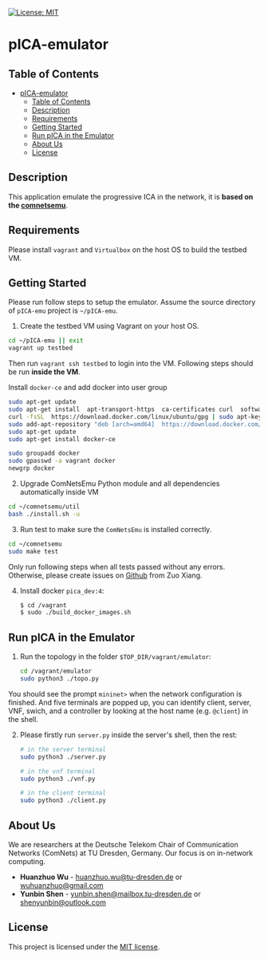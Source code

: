 [![License: MIT](https://img.shields.io/badge/License-MIT-yellow.svg)](https://opensource.org/licenses/MIT)

# pICA-emulator

## Table of Contents
- [pICA-emulator](#pica-emulator)
  - [Table of Contents](#table-of-contents)
  - [Description](#description)
  - [Requirements](#requirements)
  - [Getting Started](#getting-started)
  - [Run pICA in the Emulator](#run-pica-in-the-emulator)
  - [About Us](#about-us)
  - [License](#license)


## Description

This application emulate the progressive ICA in the network, it is **based on the [comnetsemu](https://git.comnets.net/public-repo/comnetsemu)**.

## Requirements

Please install `vagrant` and `Virtualbox` on the host OS to build the testbed VM.

## Getting Started

Please run follow steps to setup the emulator. Assume the source directory of `pICA-emu` project is `~/pICA-emu`.

1. Create the testbed VM using Vagrant on your host OS.

```bash
cd ~/pICA-emu || exit
vagrant up testbed
```

Then run `vagrant ssh testbed` to login into the VM. Following steps should be run **inside the VM**.

Install `docker-ce` and add docker into user group
```bash
sudo apt-get update
sudo apt-get install  apt-transport-https  ca-certificates curl  software-properties-common
curl -fsSL  https://download.docker.com/linux/ubuntu/gpg | sudo apt-key add
sudo add-apt-repository "deb [arch=amd64]  https://download.docker.com/linux/ubuntu bionic stable" 
sudo apt-get update
sudo apt-get install docker-ce

sudo groupadd docker
sudo gpasswd -a vagrant docker
newgrp docker
```

2. Upgrade ComNetsEmu Python module and all dependencies automatically inside VM
```bash
cd ~/comnetsemu/util
bash ./install.sh -u
```

3. Run test to make sure the `ComNetsEmu` is installed correctly.

```bash
cd ~/comnetsemu
sudo make test
```

Only run following steps when all tests passed without any errors. Otherwise, please create issues on [Github](https://github.com/stevelorenz/comnetsemu/issues) from Zuo Xiang.
   
4. Install docker `pica_dev:4`:

    ```bash
    $ cd /vagrant
    $ sudo ./build_docker_images.sh
    ```

## Run pICA in the Emulator

1. Run the topology in the folder ```$TOP_DIR/vagrant/emulator```:

    ```bash
    cd /vagrant/emulator
    sudo python3 ./topo.py
    ```
You should see the prompt `mininet>` when the network configuration is finished.
And five terminals are popped up, you can identify client, server, VNF, swich, and a controller by looking at the host name (e.g. `@client`) in the shell.

2. Please firstly run `server.py` inside the server's shell, then the rest:

    ```bash
    # in the server terminal
    sudo python3 ./server.py

    # in the vnf terminal
    sudo python3 ./vnf.py

    # in the client terminal
    sudo python3 ./client.py
    ```
## About Us

We are researchers at the Deutsche Telekom Chair of Communication Networks (ComNets) at TU Dresden, Germany. Our focus is on in-network computing.

* **Huanzhuo Wu** - huanzhuo.wu@tu-dresden.de or wuhuanzhuo@gmail.com
* **Yunbin Shen** - yunbin.shen@mailbox.tu-dresden.de or shenyunbin@outlook.com

## License

This project is licensed under the [MIT license](./LICENSE).